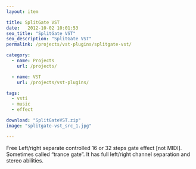 ```yaml
---
layout: item

title: SplitGate VST
date:   2012-10-02 10:01:53
seo_title: "SplitGate VST"
seo_description: "SplitGate VST"
permalink: /projects/vst-plugins/splitgate-vst/

category:
  - name: Projects
    url: /projects/

  - name: VST
    url: /projects/vst-plugins/

tags:
  - vsti
  - music
  - effect

download: "SplitGateVST.zip"
image: "splitgate-vst_src_1.jpg"

---
```


Free Left/right separate controlled 16 or 32 steps gate effect [not MIDI]. Sometimes called &#8220;trance gate&#8221;. It has full left/right channel separation and stereo abilities.